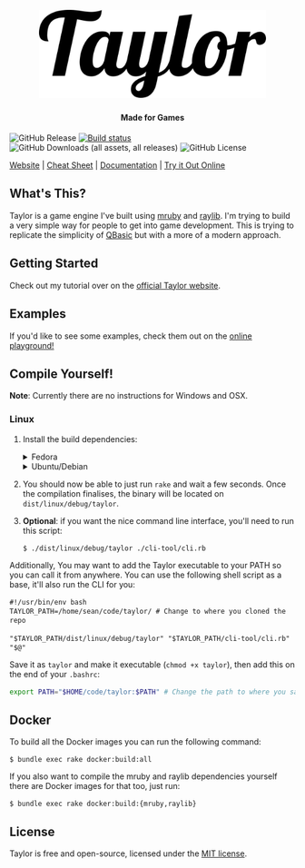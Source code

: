 <h1 align="center">
  <br>
  <picture>
  <source media="(prefers-color-scheme: dark)" srcset="assets/images/logo.png" alt="Taylor logo" width="400">
  <img src="assets/images/logo_dark.png" alt="Taylor logo" width="400">
  </picture>
</h1>
<h4 align="center">Made for Games</h4>

![GitHub Release](https://img.shields.io/github/v/release/HellRok/Taylor)
[![Build status](https://badge.buildkite.com/0cb81ca8e3b8f43a2998bc15f90323a2eb8429669e819b7697.svg)](https://buildkite.com/oequacki/taylor)
![GitHub Downloads (all assets, all releases)](https://img.shields.io/github/downloads/HellRok/Taylor/total?label=total%20downloads)
![GitHub License](https://img.shields.io/github/license/HellRok/Taylor)

[Website](https://www.taylormadetech.dev) | [Cheat Sheet](https://www.taylormadetech.dev/documentation/tutorials/cheat_sheet/) | [Documentation](https://www.taylormadetech.dev/documentation/taylor/latest/) | [Try it Out Online](https://www.taylormadetech.dev/playground/)

## What's This?

Taylor is a game engine I've built using [mruby](https://mruby.org/) and
[raylib](https://www.raylib.com/). I'm trying to build a very simple way for
people to get into game development. This is trying to replicate the simplicity
of [QBasic](https://es.wikipedia.org/wiki/QBASIC) but with a more of a modern approach.

## Getting Started

Check out my tutorial over on the [official Taylor
website](https://www.taylormadetech.dev/documentation/tutorials/getting_started/).

## Examples

If you'd like to see some examples, check them out on the [online playground!](https://www.taylormadetech.dev/playground/)

## Compile Yourself!

**Note**: Currently there are no instructions for Windows and OSX.

### Linux

1. Install the build dependencies:  
    <details>
      <summary>Fedora</summary>  
      
      ```console
      $ sudo dnf groupinstall "Development Tools" "Development Libraries"; sudo dnf install ruby
      ``` 
    </details>
    <details> 
      <summary>Ubuntu/Debian</summary>
      
      ```console
      $ sudo apt-get install build-essential ruby
      ```
    </details> 
3. You should now be able to just run `rake` and wait a few seconds. Once the compilation finalises, the
   binary will be located on `dist/linux/debug/taylor`. 
4. **Optional**: if you want the nice command line interface, you'll need to run this script:  
    ```console
    $ ./dist/linux/debug/taylor ./cli-tool/cli.rb
    ```

Additionally, You may want to add the Taylor executable to your PATH so you can call it from anywhere. You can 
use the following shell script as a base, it'll also run the CLI for you:

```shell
#!/usr/bin/env bash
TAYLOR_PATH=/home/sean/code/taylor/ # Change to where you cloned the repo

"$TAYLOR_PATH/dist/linux/debug/taylor" "$TAYLOR_PATH/cli-tool/cli.rb" "$@"
```

Save it as `taylor` and make it executable (`chmod +x taylor`), then add this on the end of your `.bashrc`:

```bash
export PATH="$HOME/code/taylor:$PATH" # Change the path to where you saved the shell script
```

## Docker

To build all the Docker images you can run the following command:

```
$ bundle exec rake docker:build:all
```

If you also want to compile the mruby and raylib dependencies yourself there are
Docker images for that too, just run:

```
$ bundle exec rake docker:build:{mruby,raylib}
```

## License

Taylor is free and open-source, licensed under the [MIT license](https://github.com/HellRok/Taylor/blob/main/LICENSE).
